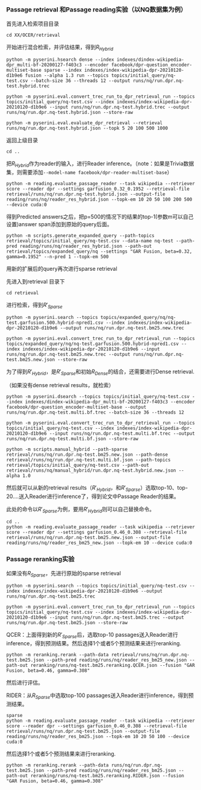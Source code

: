 

### Passage retrieval 和Passage reading实验（以NQ数据集为例）

首先进入检索项目目录

```
cd XX/OCER/retrieval
```

开始进行混合检索，并评估结果，得到$R_{Hybrid}$

```
python -m pyserini.hsearch dense --index indexes/dindex-wikipedia-dpr_multi-bf-20200127-f403c3 --encoder facebook/dpr-question_encoder-multiset-base sparse --index indexes/index-wikipedia-dpr-20210120-d1b9e6 fusion --alpha 1.3 run --topics topics/initial_query/nq-test.csv --batch-size 36 --threads 12 --output runs/nq/run.dpr.nq-test.hybrid.trec

python -m pyserini.eval.convert_trec_run_to_dpr_retrieval_run --topics topics/initial_query/nq-test.csv --index indexes/index-wikipedia-dpr-20210120-d1b9e6 --input runs/nq/run.dpr.nq-test.hybrid.trec --output runs/nq/run.dpr.nq-test.hybrid.json --store-raw

python -m pyserini.eval.evaluate_dpr_retrieval --retrieval runs/nq/run.dpr.nq-test.hybrid.json --topk 5 20 100 500 1000
```

返回上级目录

```
cd ..
```

把$R_{Hybrid}$作为reader的输入，进行Reader inference。（note：如果是Trivia数据集，则需要添加`--model-name facebook/dpr-reader-multiset-base`）

```
python -m reading.evaluate_passage_reader --task wikipedia --retriever score --reader dpr --settings garfusion_0.32_0.1952 --retrieval-file retrieval/runs/nq/run.dpr.nq-test.hybrid.json --output-file reading/runs/nq/reader_res_hybrid.json --topk-em 10 20 50 100 200 500 --device cuda:0
```

得到Predicted answers之后，把p=500的情况下的结果的top-1(参数m可以自己设置)answer span添加到原始的query后面。

```
python -m scripts.generate_expanded_query --path-topics retrieval/topics/initial_query/nq-test.csv --data-name nq-test --path-pred reading/runs/nq/reader_res_hybrid.json --path-out retrieval/topics/expanded_query/nq --settings "GAR Fusion, beta=0.32, gamma=0.1952" --n-pred 1 --topk-em 500
```

用新的扩展后的query再次进行sparse retrieval

先进入到retrieval 目录下

```
cd retrieval
```

进行检索，得到$R'_{Sparse}$

```
python -m pyserini.search --topics topics/expanded_query/nq/nq-test.garfusion.500.hybrid-npred1.csv --index indexes/index-wikipedia-dpr-20210120-d1b9e6 --output runs/nq/run.dpr.nq-test.bm25.new.trec

python -m pyserini.eval.convert_trec_run_to_dpr_retrieval_run --topics topics/expanded_query/nq/nq-test.garfusion.500.hybrid-npred1.csv --index indexes/index-wikipedia-dpr-20210120-d1b9e6 --input runs/nq/run.dpr.nq-test.bm25.new.trec --output runs/nq/run.dpr.nq-test.bm25.new.json --store-raw
```

为了得到$R'_{Hybrid}$，是$R'_{Sparse}$和初始$R_{Dense}$的结合，还需要进行Dense retrieval.

（如果没有dense retrieval results，就检索）

```
python -m pyserini.dsearch --topics topics/initial_query/nq-test.csv --index indexes/dindex-wikipedia-dpr_multi-bf-20200127-f403c3 --encoder facebook/dpr-question_encoder-multiset-base --output runs/nq/run.dpr.nq-test.multi.bf.trec --batch-size 36 --threads 12

python -m pyserini.eval.convert_trec_run_to_dpr_retrieval_run --topics topics/initial_query/nq-test.csv --index indexes/index-wikipedia-dpr-20210120-d1b9e6 --input runs/nq/run.dpr.nq-test.multi.bf.trec --output runs/nq/run.dpr.nq-test.multi.bf.json --store-raw

python -m scripts.manual_hybrid --path-sparse retrieval/runs/nq/run.dpr.nq-test.bm25.new.json --path-dense retrieval/runs/nq/run.dpr.nq-test.multi.bf.json --path-topics retrieval/topics/initial_query/nq-test.csv --path-out retrieval/runs/nq/manual_hybrid/run.dpr.nq-test.hybrid.new.json --alpha 1.0
```

然后就可以从新的retrieval results（$R'_{Hybrid}$，和$R'_{Sparse}$）选取top-10、top-20....送入Reader进行inference了，得到论文中Passage Reader的结果。

此处的命令以$R'_{Sparse}$为例，要用$R'_{Hybrid}$则可以自己替换命令。

```
cd ..
python -m reading.evaluate_passage_reader --task wikipedia --retriever score --reader dpr --settings garfusion_0.46_0.308 --retrieval-file retrieval/runs/nq/run.dpr.nq-test.bm25.new.json --output-file reading/runs/nq/reader_res_bm25_new.json --topk-em 10 --device cuda:0
```



### Passage reranking实验

如果没有$R_{Sparse}$，先进行原始的sparse retrieval

```
python -m pyserini.search --topics topics/initial_query/nq-test.csv --index indexes/index-wikipedia-dpr-20210120-d1b9e6 --output runs/nq/run.dpr.nq-test.bm25.trec

python -m pyserini.eval.convert_trec_run_to_dpr_retrieval_run --topics topics/initial_query/nq-test.csv --index indexes/index-wikipedia-dpr-20210120-d1b9e6 --input runs/nq/run.dpr.nq-test.bm25.trec --output runs/nq/run.dpr.nq-test.bm25.json --store-raw
```

QCER：上面得到新的$R'_{Sparse}$后，选取top-10 passages送入Reader进行inference，得到预测结果。然后选择1个或者5个预测结果来进行reranking.

```
python -m reranking.rerank --path-data retrieval/runs/nq/run.dpr.nq-test.bm25.json --path-pred reading/runs/nq/reader_res_bm25_new.json --path-out reranking/runs/nq-test.bm25.reranking.QCER.json --fusion "GAR Fusion, beta=0.46, gamma=0.308"
```

然后进行评估。

RIDER：从$R_{Sparse}$中选取top-100 passages送入Reader进行inference，得到预测结果。

```
sparse
python -m reading.evaluate_passage_reader --task wikipedia --retriever score --reader dpr --settings garfusion_0.46_0.308 --retrieval-file retrieval/runs/nq/run.dpr.nq-test.bm25.json --output-file reading/runs/nq/reader_res_bm25.json --topk-em 10 20 50 100 --device cuda:0
```

然后选择1个或者5个预测结果来进行reranking.

```
python -m reranking.rerank --path-data runs/nq/run.dpr.nq-test.bm25.json --path-pred reading/runs/nq/reader_res_bm25.json --path-out reranking/runs/nq-test.bm25.reranking.RIDER.json --fusion "GAR Fusion, beta=0.46, gamma=0.308"
```

